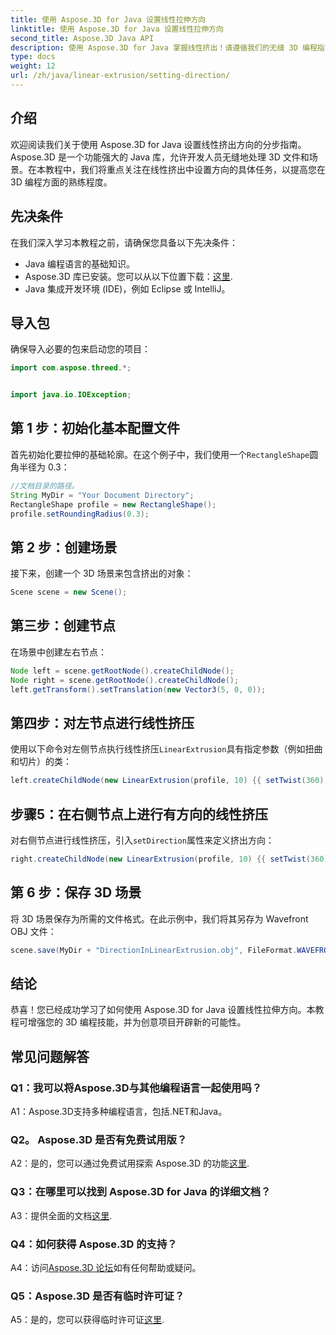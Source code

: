 ```yaml
---
title: 使用 Aspose.3D for Java 设置线性拉伸方向
linktitle: 使用 Aspose.3D for Java 设置线性拉伸方向
second_title: Aspose.3D Java API
description: 使用 Aspose.3D for Java 掌握线性挤出！请遵循我们的无缝 3D 编程指南。立即下载以获得迷人的体验。
type: docs
weight: 12
url: /zh/java/linear-extrusion/setting-direction/
---
```

## 介绍

欢迎阅读我们关于使用 Aspose.3D for Java 设置线性挤出方向的分步指南。 Aspose.3D 是一个功能强大的 Java 库，允许开发人员无缝地处理 3D 文件和场景。在本教程中，我们将重点关注在线性挤出中设置方向的具体任务，以提高您在 3D 编程方面的熟练程度。

## 先决条件

在我们深入学习本教程之前，请确保您具备以下先决条件：

- Java 编程语言的基础知识。
-  Aspose.3D 库已安装。您可以从以下位置下载：[这里](https://releases.aspose.com/3d/java/).
- Java 集成开发环境 (IDE)，例如 Eclipse 或 IntelliJ。

## 导入包

确保导入必要的包来启动您的项目：

```java
import com.aspose.threed.*;


import java.io.IOException;
```

## 第 1 步：初始化基本配置文件

首先初始化要拉伸的基础轮廓。在这个例子中，我们使用一个`RectangleShape`圆角半径为 0.3：

```java
//文档目录的路径。
String MyDir = "Your Document Directory";
RectangleShape profile = new RectangleShape();
profile.setRoundingRadius(0.3);
```

## 第 2 步：创建场景

接下来，创建一个 3D 场景来包含挤出的对象：

```java
Scene scene = new Scene();
```

## 第三步：创建节点

在场景中创建左右节点：

```java
Node left = scene.getRootNode().createChildNode();
Node right = scene.getRootNode().createChildNode();
left.getTransform().setTranslation(new Vector3(5, 0, 0));
```

## 第四步：对左节点进行线性挤压

使用以下命令对左侧节点执行线性挤压`LinearExtrusion`具有指定参数（例如扭曲和切片）的类：

```java
left.createChildNode(new LinearExtrusion(profile, 10) {{ setTwist(360); setSlices(100); }});
```

## 步骤5：在右侧节点上进行有方向的线性挤压

对右侧节点进行线性挤压，引入`setDirection`属性来定义挤出方向：

```java
right.createChildNode(new LinearExtrusion(profile, 10) {{ setTwist(360); setSlices(100); setDirection(new Vector3(0.3, 0.2, 1));}});
```

## 第 6 步：保存 3D 场景

将 3D 场景保存为所需的文件格式。在此示例中，我们将其另存为 Wavefront OBJ 文件：

```java
scene.save(MyDir + "DirectionInLinearExtrusion.obj", FileFormat.WAVEFRONTOBJ);
```

## 结论

恭喜！您已经成功学习了如何使用 Aspose.3D for Java 设置线性拉伸方向。本教程可增强您的 3D 编程技能，并为创意项目开辟新的可能性。

## 常见问题解答

### Q1：我可以将Aspose.3D与其他编程语言一起使用吗？

A1：Aspose.3D支持多种编程语言，包括.NET和Java。

### Q2。 Aspose.3D 是否有免费试用版？

 A2：是的，您可以通过免费试用探索 Aspose.3D 的功能[这里](https://releases.aspose.com/).

### Q3：在哪里可以找到 Aspose.3D for Java 的详细文档？

 A3：提供全面的文档[这里](https://reference.aspose.com/3d/java/).

### Q4：如何获得 Aspose.3D 的支持？

 A4：访问[Aspose.3D 论坛](https://forum.aspose.com/c/3d/18)如有任何帮助或疑问。

### Q5：Aspose.3D 是否有临时许可证？

 A5：是的，您可以获得临时许可证[这里](https://purchase.aspose.com/temporary-license/).